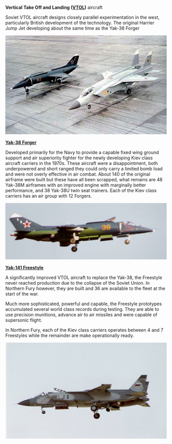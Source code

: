 **Vertical Take Off and Landing
([VTOL](http://www.airvectors.net/avredvt.html))** aircraft

Soviet VTOL aircraft designs closely parallel experimentation in the
west, particularly British development of the technology. The original
Harrier Jump Jet developing about the same time as the Yak-38 Forger

![](/assets/images/warsaw/su/air/yak38_141/image1.jpg)

[**Yak-38 Forger**](https://en.wikipedia.org/wiki/Yakovlev_Yak-38)

Developed primarily for the Navy to provide a capable fixed wing ground
support and air superiority fighter for the newly developing Kiev class
aircraft carriers in the 1970s. These aircraft were a disappointment,
both underpowered and short ranged they could only carry a limited bomb
load and were not overly effective in air combat. About 140 of the
original airframe were built but these have all been scrapped, what
remains are 48 Yak-38M airframes with an improved engine with marginally
better performance, and 38 Yak-38U twin seat trainers. Each of the Kiev
class carriers has an air group with 12 Forgers.

![](/assets/images/warsaw/su/air/yak38_141/image2.png)

[**Yak-141 Freestyle**](https://en.wikipedia.org/wiki/Yakovlev_Yak-141)

A significantly improved VTOL aircraft to replace the Yak-38, the
Freestyle never reached production due to the collapse of the Soviet
Union. In Northern Fury however, they are built and 36 are available to
the fleet at the start of the war.

Much more sophisticated, powerful and capable, the Freestyle prototypes
accumulated several world class records during testing. They are able to
use precision munitions, advance air to air missiles and were capable of
supersonic flight.

In Northern Fury, each of the Kiev class carriers operates between 4 and
7 Freestyles while the remainder are make operationally ready.

![](/assets/images/warsaw/su/air/yak38_141/image3.jpg)
